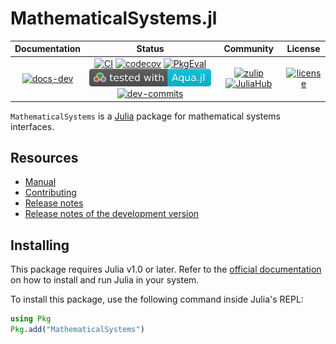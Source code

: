 # MathematicalSystems.jl

| **Documentation** | **Status** | **Community** | **License** |
|:-----------------:|:----------:|:-------------:|:-----------:|
| [![docs-dev][dev-img]][dev-url] | [![CI][ci-img]][ci-url] [![codecov][cov-img]][cov-url] [![PkgEval][pkgeval-img]][pkgeval-url] [![aqua][aqua-img]][aqua-url] [![dev-commits][dev-commits-url]][dev-commits-target] | [![zulip][chat-img]][chat-url] [![JuliaHub][juliahub-img]][juliahub-url] | [![license][lic-img]][lic-url] |

[dev-img]: https://img.shields.io/badge/docs-latest-blue.svg
[dev-url]: https://juliareach.github.io/MathematicalSystems.jl/dev/
[ci-img]: https://github.com/JuliaReach/MathematicalSystems.jl/workflows/CI/badge.svg
[ci-url]: https://github.com/JuliaReach/MathematicalSystems.jl/actions/workflows/test-master.yml
[cov-img]: https://codecov.io/github/JuliaReach/MathematicalSystems.jl/coverage.svg
[cov-url]: https://app.codecov.io/github/JuliaReach/MathematicalSystems.jl
[pkgeval-img]: https://juliaci.github.io/NanosoldierReports/pkgeval_badges/M/MathematicalSystems.svg
[pkgeval-url]: https://juliaci.github.io/NanosoldierReports/pkgeval_badges/M/MathematicalSystems.html
[aqua-img]: https://raw.githubusercontent.com/JuliaTesting/Aqua.jl/master/badge.svg
[aqua-url]: https://github.com/JuliaTesting/Aqua.jl
[dev-commits-url]: https://img.shields.io/github/commits-since/JuliaReach/MathematicalSystems.jl/latest.svg
[dev-commits-target]: https://github.com/JuliaReach/MathematicalSystems.jl
[chat-img]: https://img.shields.io/badge/zulip-join_chat-brightgreen.svg
[chat-url]: https://julialang.zulipchat.com/#narrow/stream/278609-juliareach
[juliahub-img]: https://juliahub.com/docs/General/MathematicalSystems/stable/version.svg
[juliahub-url]: https://juliahub.com/ui/Packages/General/MathematicalSystems
[lic-img]: https://img.shields.io/github/license/mashape/apistatus.svg
[lic-url]: https://github.com/JuliaReach/MathematicalSystems.jl/blob/master/LICENSE

`MathematicalSystems` is a [Julia](http://julialang.org) package for mathematical systems interfaces.

## Resources

- [Manual](http://juliareach.github.io/MathematicalSystems.jl/latest/)
- [Contributing](https://juliareach.github.io/MathematicalSystems.jl/latest/about#Contributing-1)
- [Release notes](https://github.com/JuliaReach/MathematicalSystems.jl/releases)
- [Release notes of the development version](https://github.com/JuliaReach/MathematicalSystems.jl/wiki/Release-log-tracker)

## Installing

This package requires Julia v1.0 or later. Refer to the [official documentation](https://julialang.org/downloads)
on how to install and run Julia in your system.

To install this package, use the following command inside Julia's REPL:

```julia
using Pkg
Pkg.add("MathematicalSystems")
```
